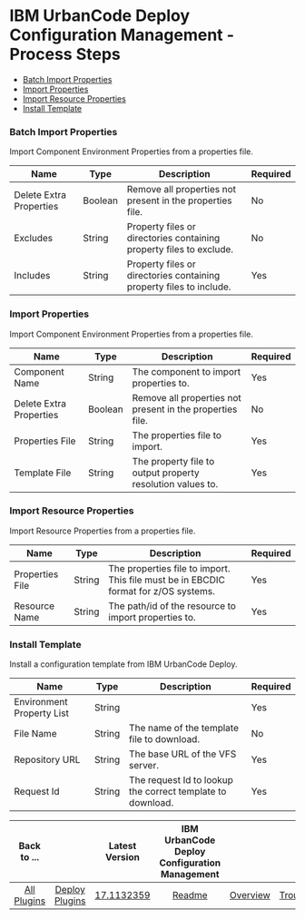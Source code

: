 
# IBM UrbanCode Deploy Configuration Management - Process Steps

* [Batch Import Properties](#batch_import_properties)
* [Import Properties](#import_properties)
* [Import Resource Properties](#import_resource_properties)
* [Install Template](#install_template)


### Batch Import Properties

Import Component Environment Properties from a properties file.


| Name | Type | Description                                                                                                          | Required |
| ---- | ---- | -------------------------------------------------------------------------------------------------------------------- | -------- |
| Delete Extra Properties | Boolean | Remove all properties not present in the properties file. | No |
| Excludes | String | Property files or directories containing property files to exclude. | No |
| Includes | String | Property files or directories containing property files to include. | Yes |

### Import Properties

Import Component Environment Properties from a properties file.


| Name | Type | Description                                                                                                          | Required |
| ---- | ---- | -------------------------------------------------------------------------------------------------------------------- | -------- |
| Component Name | String | The component to import properties to. | Yes |
| Delete Extra Properties | Boolean | Remove all properties not present in the properties file. | No |
| Properties File | String | The properties file to import. | Yes |
| Template File | String | The property file to output property resolution values to. | Yes |

### Import Resource Properties

Import Resource Properties from a properties file.


| Name | Type | Description                                                                                                          | Required |
| ---- | ---- | -------------------------------------------------------------------------------------------------------------------- | -------- |
| Properties File | String | The properties file to import. This file must be in EBCDIC format for z/OS systems. | Yes |
| Resource Name | String | The path/id of the resource to import properties to. | Yes |

### Install Template

Install a configuration template from IBM UrbanCode Deploy.


| Name | Type | Description                                                                                                          | Required |
| ---- | ---- | -------------------------------------------------------------------------------------------------------------------- | -------- |
| Environment Property List | String |  | Yes |
| File Name | String | The name of the template file to download. | No |
| Repository URL | String | The base URL of the VFS server. | Yes |
| Request Id | String | The request Id to lookup the correct template to download. | Yes |



|Back to ...||Latest Version|IBM UrbanCode Deploy Configuration Management ||||
| :---: | :---: | :---: | :---: | :---: | :---: | :---: |
|[All Plugins](../../index.md)|[Deploy Plugins](../README.md)|[17.1132359](https://raw.githubusercontent.com/UrbanCode/IBM-UCD-PLUGINS/main/files/uDeployConfigManagement/ucd-uDeployConfigManagement-17.1132359.zip)|[Readme](README.md)|[Overview](overview.md)|[Troubleshooting](troubleshooting.md)|[Downloads](downloads.md)|
